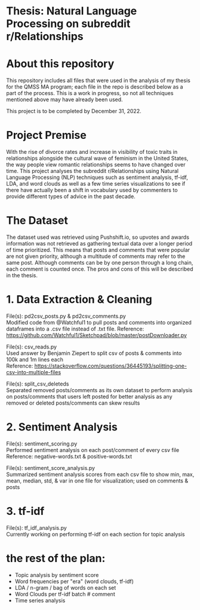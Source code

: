 # Thesis: Natural Language Processing on subreddit r/Relationships

# About this repository
This repository includes all files that were used in the analysis of my thesis for the QMSS MA program; each file in the repo is described below as a part of the process. This is a work in progress, so not all techniques mentioned above may have already been used.

This project is to be completed by December 31, 2022.

# Project Premise
With the rise of divorce rates and increase in visibility of toxic traits in relationships alongside the cultural wave of feminism in the United States, the way people view romantic relationships seems to have changed over time. This project analyses the subreddit r/Relationships using Natural Language Processing (NLP) techniques such as sentiment analysis, tf-idf, LDA, and word clouds as well as a few time series visualizations to see if there have actually been a shift in vocabulary used by commenters to provide different types of advice in the past decade.

# The Dataset
The dataset used was retrieved using Pushshift.io, so upvotes and awards information was not retrieved as gathering textual data over a longer period of time prioritized. This means that posts and comments that were popular are not given priority, although a multitude of comments may refer to the same post. Although comments can be by one person through a long chain, each comment is counted once. The pros and cons of this will be described in the thesis.


# 1. Data Extraction & Cleaning

File(s): pd2csv_posts.py & pd2csv_comments.py  
Modified code from @Watchful1 to pull posts and comments into organized dataframes into a .csv file instead of .txt file. 
Reference: https://github.com/Watchful1/Sketchpad/blob/master/postDownloader.py

File(s): csv_reads.py  
Used answer by Benjamin Ziepert to split csv of posts & comments into 100k and 1m lines each  
Reference: https://stackoverflow.com/questions/36445193/splitting-one-csv-into-multiple-files

File(s): split_csv_deleteds  
Separated removed posts/comments as its own dataset to perform analysis on posts/comments that users left posted for better analysis as any removed or deleted posts/comments can skew results


# 2. Sentiment Analysis

File(s): sentiment_scoring.py  
Performed sentiment analysis on each post/comment of every csv file  
Reference: negative-words.txt & positive-words.txt

File(s): sentiment_score_analysis.py  
Summarized sentiment analysis scores from each csv file to show min, max, mean, median, std, & var in one file for visualization; used on comments & posts  


# 3. tf-idf

File(s): tf_idf_analysis.py  
Currently working on performing tf-idf on each section for topic analysis


# the rest of the plan:
- Topic analysis by sentiment score
- Word frequencies per "era" (word clouds, tf-idf)
- LDA / n-gram / bag of words on each set
- Word Clouds per tf-idf batch # comment
- Time series analysis 
